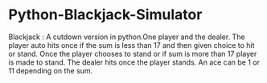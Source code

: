 # Python-Blackjack-Simulator
Blackjack : A cutdown version in python.One player and the dealer.
The player auto hits once if the sum is less than 17 and then given choice to hit or stand.
Once the player chooses to stand or if sum is more than 17 player is made to stand.
The dealer hits once the player stands.
An ace can be 1 or 11 depending on the sum.
